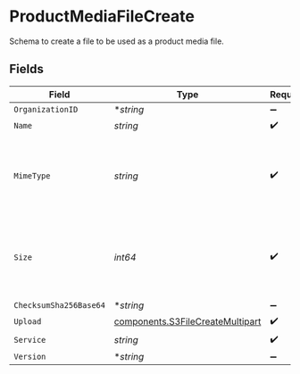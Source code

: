 # ProductMediaFileCreate

Schema to create a file to be used as a product media file.


## Fields

| Field                                                                                | Type                                                                                 | Required                                                                             | Description                                                                          |
| ------------------------------------------------------------------------------------ | ------------------------------------------------------------------------------------ | ------------------------------------------------------------------------------------ | ------------------------------------------------------------------------------------ |
| `OrganizationID`                                                                     | **string*                                                                            | :heavy_minus_sign:                                                                   | N/A                                                                                  |
| `Name`                                                                               | *string*                                                                             | :heavy_check_mark:                                                                   | N/A                                                                                  |
| `MimeType`                                                                           | *string*                                                                             | :heavy_check_mark:                                                                   | MIME type of the file. Only images are supported for this type of file.              |
| `Size`                                                                               | *int64*                                                                              | :heavy_check_mark:                                                                   | Size of the file. A maximum of 10 MB is allowed for this type of file.               |
| `ChecksumSha256Base64`                                                               | **string*                                                                            | :heavy_minus_sign:                                                                   | N/A                                                                                  |
| `Upload`                                                                             | [components.S3FileCreateMultipart](../../models/components/s3filecreatemultipart.md) | :heavy_check_mark:                                                                   | N/A                                                                                  |
| `Service`                                                                            | *string*                                                                             | :heavy_check_mark:                                                                   | N/A                                                                                  |
| `Version`                                                                            | **string*                                                                            | :heavy_minus_sign:                                                                   | N/A                                                                                  |